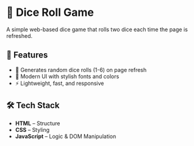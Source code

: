 # 🎲 Dice Roll Game  

A simple web-based dice game that rolls two dice each time the page is refreshed.  

## 📌 Features  
- 🎲 Generates random dice rolls (1-6) on page refresh  
- 🎨 Modern UI with stylish fonts and colors  
- ⚡ Lightweight, fast, and responsive  

## 🛠 Tech Stack  
- **HTML** – Structure  
- **CSS** – Styling  
- **JavaScript** – Logic & DOM Manipulation  
